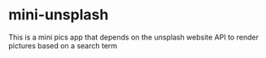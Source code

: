 # mini-unsplash
This is a mini pics app that depends on the unsplash website API  to render pictures based on a search term
